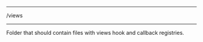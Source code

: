 ******************************************************************************
/views
******************************************************************************

Folder that should contain files with views hook and callback registries.
